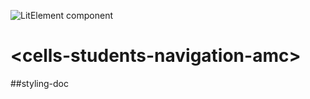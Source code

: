 ![LitElement component](https://img.shields.io/badge/litElement-component-blue.svg)

# \<cells-students-navigation-amc>

##styling-doc
